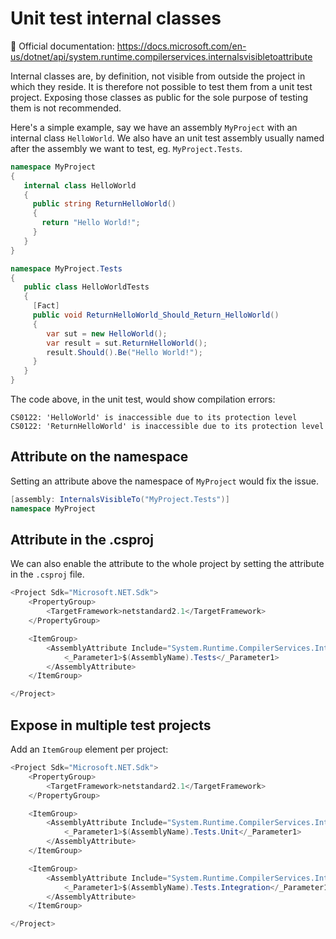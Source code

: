 # Unit test internal classes

:notebook: Official documentation: https://docs.microsoft.com/en-us/dotnet/api/system.runtime.compilerservices.internalsvisibletoattribute

Internal classes are, by definition, not visible from outside the project in which they reside. It is therefore not possible to test them from a unit test project.
Exposing those classes as public for the sole purpose of testing them is not recommended.

Here's a simple example, say we have an assembly `MyProject` with an internal class `HelloWorld`. We also have an unit test assembly usually named after the assembly we want to test, eg. `MyProject.Tests`.


```csharp
namespace MyProject
{
   internal class HelloWorld
   {
     public string ReturnHelloWorld()
     {
       return "Hello World!";
     }
   }
}
```

```csharp
namespace MyProject.Tests
{
   public class HelloWorldTests
   {
     [Fact]
     public void ReturnHelloWorld_Should_Return_HelloWorld()
     {
        var sut = new HelloWorld();
        var result = sut.ReturnHelloWorld();
        result.Should().Be("Hello World!");
     }
   }
}
```

The code above, in the unit test, would show compilation errors:
 ```
 CS0122: 'HelloWorld' is inaccessible due to its protection level
 CS0122: 'ReturnHelloWorld' is inaccessible due to its protection level
 ```

## Attribute on the namespace

Setting an attribute above the namespace of `MyProject` would fix the issue.

```csharp
[assembly: InternalsVisibleTo("MyProject.Tests")]
namespace MyProject
```

## Attribute in the .csproj

We can also enable the attribute to the whole project by setting the attribute in the `.csproj` file.

```csharp
<Project Sdk="Microsoft.NET.Sdk">
    <PropertyGroup>
        <TargetFramework>netstandard2.1</TargetFramework>
    </PropertyGroup>

    <ItemGroup>
        <AssemblyAttribute Include="System.Runtime.CompilerServices.InternalsVisibleTo">
            <_Parameter1>$(AssemblyName).Tests</_Parameter1>
        </AssemblyAttribute>
    </ItemGroup>

</Project>
```

## Expose in multiple test projects

Add an `ItemGroup` element per project:

```csharp
<Project Sdk="Microsoft.NET.Sdk">
    <PropertyGroup>
        <TargetFramework>netstandard2.1</TargetFramework>
    </PropertyGroup>

    <ItemGroup>
        <AssemblyAttribute Include="System.Runtime.CompilerServices.InternalsVisibleTo">
            <_Parameter1>$(AssemblyName).Tests.Unit</_Parameter1>
        </AssemblyAttribute>
    </ItemGroup>

    <ItemGroup>
        <AssemblyAttribute Include="System.Runtime.CompilerServices.InternalsVisibleTo">
            <_Parameter1>$(AssemblyName).Tests.Integration</_Parameter1>
        </AssemblyAttribute>
    </ItemGroup>

</Project>
```